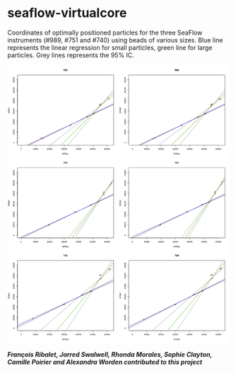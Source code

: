 # seaflow-virtualcore
Coordinates of optimally positioned particles for the three SeaFlow instruments (#989, #751 and #740) using beads of various sizes.
Blue line represents the linear regression for small particles, green line for large particles.
Grey lines represents the 95% IC.

![alt text](1.bead_calibration/ALL_MERGED_Slopes.png "Coordinates of optimally positioned particles")

***François Ribalet, Jarred Swalwell, Rhonda Morales, Sophie Clayton, Camille Poirier and Alexandra Worden contributed to this project***
